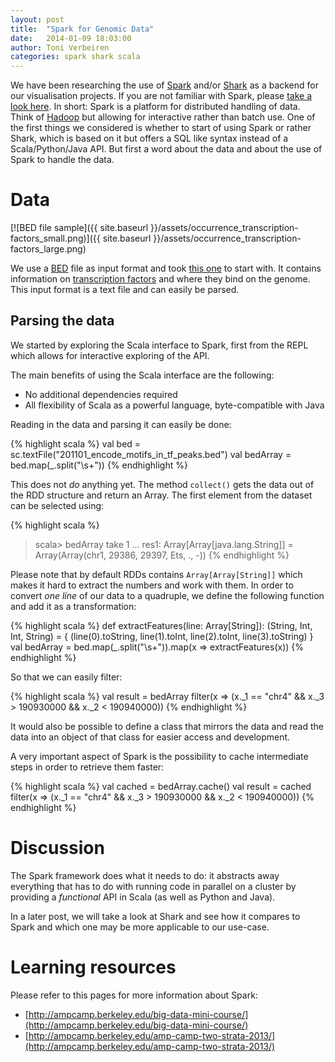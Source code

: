 ```yaml
---
layout: post
title:  "Spark for Genomic Data"
date:   2014-01-09 18:03:00
author: Toni Verbeiren
categories: spark shark scala
---
```

We have been researching the use of [Spark](http://spark.incubator.apache.org/) and/or [Shark](https://github.com/amplab/shark/wiki) as a backend for our visualisation projects. If you are not familiar with Spark, please [take a look here](http://spark.incubator.apache.org/screencasts/1-first-steps-with-spark.html).
In short: Spark is a platform for distributed handling of data. Think of [Hadoop](http://hadoop.apache.org/) but allowing for interactive rather than batch use. One of the first things we considered is whether to start of using Spark or rather Shark, which is based on it but offers a SQL like syntax instead of a Scala/Python/Java API. But first a word about the data and about the use of Spark to handle the data.

# Data

[![BED file sample]({{ site.baseurl }}/assets/occurrence_transcription-factors_small.png)]({{ site.baseurl }}/assets/occurrence_transcription-factors_large.png)

We use a [BED](https://genome.ucsc.edu/FAQ/FAQformat.html#format1) file as input format and took [this one](ftp://ftp.1000genomes.ebi.ac.uk/vol1/ftp/phase1/analysis_results/functional_annotation/annotation_sets/201101_encode_motifs_in_tf_peaks.bed.gz) to start with. It contains information on [transcription factors](http://en.wikipedia.org/wiki/Transcription_factor) and where they bind on the genome. This input format is a text file and can easily be parsed.

## Parsing the data
We started by exploring the Scala interface to Spark, first from the REPL which allows for interactive exploring of the API.

The main benefits of using the Scala interface are the following:

* No additional dependencies required
* All flexibility of Scala as a powerful language, byte-compatible with Java

Reading in the data and parsing it can easily be done:

{% highlight scala %}
val bed = sc.textFile("201101_encode_motifs_in_tf_peaks.bed")
val bedArray = bed.map(_.split("\\s+"))
{% endhighlight %}

This does not *do* anything yet. The method `collect()` gets the data out of the RDD structure and return an Array. The first element from the dataset can be selected using:

{% highlight scala %}
>scala&gt; bedArray take 1
...
res1: Array[Array[java.lang.String]] = Array(Array(chr1, 29386, 29397, Ets, ., -))
{% endhighlight %}

Please note that by default RDDs contains `Array[Array[String]]` which makes it hard to extract the numbers and work with them. In order to convert *one line* of our data to a quadruple, we define the following function and add it as a transformation:

{% highlight scala %}
def extractFeatures(line: Array[String]): (String, Int, Int, String) = {
  (line(0).toString, line(1).toInt, line(2).toInt, line(3).toString)
}
val bedArray = bed.map(_.split("\\s+")).map(x =&gt; extractFeatures(x))
{% endhighlight %}

So that we can easily filter:

{% highlight scala %}
val result = bedArray filter(x =&gt; (x._1 == "chr4" && x._3 &gt; 190930000 && x._2 &lt; 190940000))
{% endhighlight %}

It would also be possible to define a class that mirrors the data and read the data into an object of that class for easier access and development.

A very important aspect of Spark is the possibility to cache intermediate steps in order to retrieve them faster:

{% highlight scala %}
val cached = bedArray.cache()
val result = cached filter(x =&gt; (x._1 == "chr4" && x._3 &gt; 190930000 && x._2 &lt; 190940000))
{% endhighlight %}

# Discussion

The Spark framework does what it needs to do: it abstracts away everything that has to do with running code in parallel on a cluster by providing a <em>functional</em> API in Scala (as well as Python and Java).

In a later post, we will take a look at Shark and see how it compares to Spark and which one may be more applicable to our use-case.

# Learning resources
Please refer to this pages for more information about Spark:

* [http://ampcamp.berkeley.edu/big-data-mini-course/](http://ampcamp.berkeley.edu/big-data-mini-course/)
* [http://ampcamp.berkeley.edu/amp-camp-two-strata-2013/](http://ampcamp.berkeley.edu/amp-camp-two-strata-2013/)
